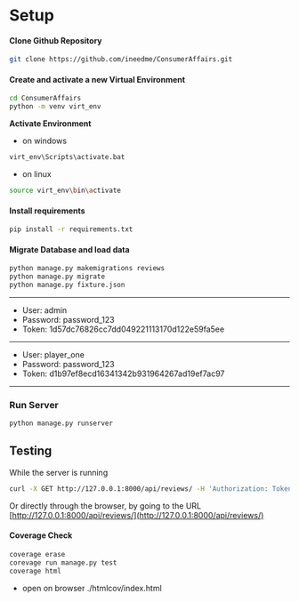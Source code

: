 # Setup
#### Clone Github Repository
```bash
git clone https://github.com/ineedme/ConsumerAffairs.git
```

#### Create and activate a new Virtual Environment
```bash
cd ConsumerAffairs
python -m venv virt_env
```
**Activate Environment**

- on windows
```bash 
virt_env\Scripts\activate.bat
```
- on linux
```bash
source virt_env\bin\activate
```

#### Install requirements
```bash
pip install -r requirements.txt
```

#### Migrate Database and load data
```bash
python manage.py makemigrations reviews
python manage.py migrate
python manage.py fixture.json
```
---
- User: admin
- Password: password_123
- Token: 1d57dc76826cc7dd049221113170d122e59fa5ee
---
- User: player_one
- Password: password_123
- Token: d1b97ef8ecd16341342b931964267ad19ef7ac97
---
### Run Server
```bash
python manage.py runserver
```

## Testing
While the server is running
```bash
curl -X GET http://127.0.0.1:8000/api/reviews/ -H 'Authorization: Token 1d57dc76826cc7dd049221113170d122e59fa5ee'
```

Or directly through the browser, by going to the URL [http://127.0.0.1:8000/api/reviews/](http://127.0.0.1:8000/api/reviews/)

#### Coverage Check
```bash
coverage erase
corevage run manage.py test
coverage html
```
- open on browser ./htmlcov/index.html
